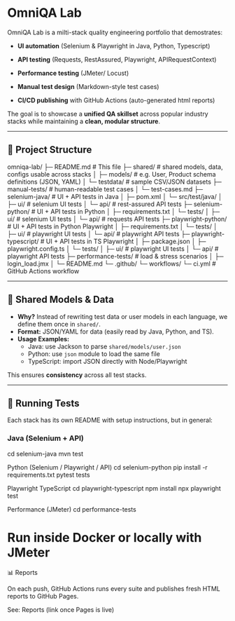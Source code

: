 # OmniQA Lab

OmniQA Lab is a milti-stack quality engineering portfolio that demostrates:
 - **UI automation** (Selenium & Playwright in Java, Python, Typescript)

 - **API testing** (Requests, RestAssured, Playwright, APIRequestContext)

 - **Performance testing** (JMeter/ Locust)

 - **Manual test design** (Markdown-style test cases)

 - **CI/CD publishing** with GitHub Actions (auto-generated html reports)

 The goal is to showcase a **unified QA skillset** across popular industry stacks while maintaining a **clean, modular structure**.

 ---

## 📂 Project Structure

omniqa-lab/
├─ README.md # This file
├─ shared/ # shared models, data, configs usable across stacks
│ ├─ models/ # e.g. User, Product schema definitions (JSON, YAML)
│ └─ testdata/ # sample CSV/JSON datasets
├─ manual-tests/ # human-readable test cases
│ └─ test-cases.md
├─ selenium-java/ # UI + API tests in Java
│ ├─ pom.xml
│ └─ src/test/java/
│ ├─ ui/ # selenium UI tests
│ └─ api/ # rest-assured API tests
├─ selenium-python/ # UI + API tests in Python
│ ├─ requirements.txt
│ └─ tests/
│ ├─ ui/ # selenium UI tests
│ └─ api/ # requests API tests
├─ playwright-python/ # UI + API tests in Python Playwright
│ ├─ requirements.txt
│ └─ tests/
│ ├─ ui/ # playwright UI tests
│ └─ api/ # playwright API tests
├─ playwright-typescript/ # UI + API tests in TS Playwright
│ ├─ package.json
│ ├─ playwright.config.ts
│ └─ tests/
│ ├─ ui/ # playwright UI tests
│ └─ api/ # playwright API tests
├─ performance-tests/ # load & stress scenarios
│ ├─ login_load.jmx
│ └─ README.md
└─ .github/
└─ workflows/
└─ ci.yml # GitHub Actions workflow


---

## 🔄 Shared Models & Data

- **Why?** Instead of rewriting test data or user models in each language, we define them once in `shared/`.
- **Format:** JSON/YAML for data (easily read by Java, Python, and TS).
- **Usage Examples:**
  - Java: use Jackson to parse `shared/models/user.json`
  - Python: use `json` module to load the same file
  - TypeScript: import JSON directly with Node/Playwright

This ensures **consistency** across all test stacks.

---

## 🚀 Running Tests

Each stack has its own README with setup instructions, but in general:

### Java (Selenium + API)
cd selenium-java
mvn test

Python (Selenium / Playwright / API)
cd selenium-python
pip install -r requirements.txt
pytest tests

Playwright TypeScript
cd playwright-typescript
npm install
npx playwright test

Performance (JMeter)
cd performance-tests
# Run inside Docker or locally with JMeter

📊 Reports

On each push, GitHub Actions runs every suite and publishes fresh HTML reports to GitHub Pages.

See: Reports (link once Pages is live)